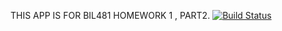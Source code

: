 THIS APP IS FOR BIL481 HOMEWORK 1 , PART2.
[![Build Status](https://travis-ci.com/ardaisker/myDemoApp.svg?branch=main)](https://travis-ci.com/ardaisker/myDemoApp)
